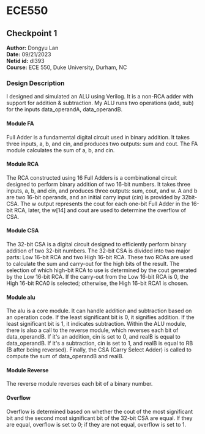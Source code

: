 # ECE550

## Checkpoint 1

**Author:** Dongyu Lan  
**Date:** 09/21/2023  
**Netid id:** dl393  
**Course:** ECE 550, Duke University, Durham, NC

### Design Description

I designed and simulated an ALU using Verilog. It is a non-RCA adder with support for addition & subtraction. My ALU runs two operations (add, sub) for the inputs data_operandA, data_operandB.

#### Module FA

Full Adder is a fundamental digital circuit used in binary addition. It takes three inputs, a, b, and cin, and produces two outputs: sum and cout. The FA module calculates the sum of a, b, and cin.

#### Module RCA

The RCA constructed using 16 Full Adders is a combinational circuit designed to perform binary addition of two 16-bit numbers. It takes three inputs, a, b, and cin, and produces three outputs: sum, cout, and w. A and b are two 16-bit operands, and an initial carry input (cin) is provided by 32bit-CSA. The w output represents the cout for each one-bit Full Adder in the 16-bit RCA, later, the w[14] and cout are used to determine the overflow of CSA.

#### Module CSA

The 32-bit CSA is a digital circuit designed to efficiently perform binary addition of two 32-bit numbers. The 32-bit CSA is divided into two major parts: Low 16-bit RCA and two High 16-bit RCA. These two RCAs are used to calculate the sum and carry-out for the high bits of the result. The selection of which high-bit RCA to use is determined by the cout generated by the Low 16-bit RCA. If the carry-out from the Low 16-bit RCA is 0, the High 16-bit RCA0 is selected; otherwise, the High 16-bit RCA1 is chosen.

#### Module alu

The alu is a core module. It can handle addition and subtraction based on an operation code. If the least significant bit is 0, it signifies addition. If the least significant bit is 1, it indicates subtraction. Within the ALU module, there is also a call to the reverse module, which reverses each bit of data_operandB. If it's an addition, cin is set to 0, and realB is equal to data_operandB. If it's a subtraction, cin is set to 1, and realB is equal to RB (B after being reversed). Finally, the CSA (Carry Select Adder) is called to compute the sum of data_operandB and realB.

#### Module Reverse

The reverse module reverses each bit of a binary number.

#### Overflow

Overflow is determined based on whether the cout of the most significant bit and the second most significant bit of the 32-bit CSA are equal. If they are equal, overflow is set to 0; if they are not equal, overflow is set to 1.
